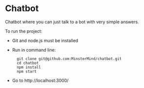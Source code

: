 # Chatbot

Chatbot where you can just talk to a bot with very simple answers.

To run the project:

- Git and node.js must be installed
- Run in command line:

        git clone git@github.com:MinsterMind/chatbot.git
        cd chatbot
        npm install
        npm start

- Go to http://localhost:3000/
